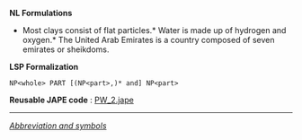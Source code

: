 __NL Formulations__ 



* Most clays consist of flat particles.* Water is made up of hydrogen and oxygen.* The United Arab Emirates is a country composed of seven emirates or sheikdoms.


  

__LSP Formalization__ 




```
NP<whole> PART [(NP<part>,)* and] NP<part>

```


__Reusable JAPE code__ 
 :
 [PW\_2.jape](../../images/8/89/PW_2.jape "PW 2.jape") 





---



_[Abbreviation and symbols](../../Community/LSPSymbols "Community:LSPSymbols")_